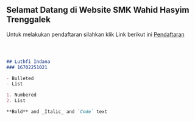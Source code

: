 ## Selamat Datang di Website SMK Wahid Hasyim Trenggalek

Untuk melakukan pendaftaran silahkan klik Link berikut ini
[Pendaftaran](https://indanaluthfi.github.io/)


```markdown



## Luthfi Indana
### 16702251021

- Bulleted
- List

1. Numbered
2. List

**Bold** and _Italic_ and `Code` text

```

